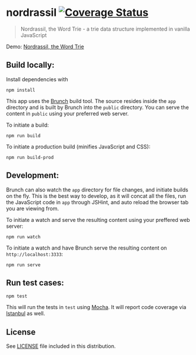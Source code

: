 # nordrassil [![Coverage Status](https://img.shields.io/coveralls/mgarbacz/nordrassil.svg)](https://coveralls.io/r/mgarbacz/nordrassil)

> Nordrassil, the Word Trie - a trie data structure implemented in vanilla JavaScript

Demo: [Nordrassil, the Word Trie](http://mgarbacz.github.io/nordrassil/)

## Build locally:

Install dependencies with

    npm install

This app uses the [Brunch](http://brunch.io) build tool. The source resides inside the `app` directory and is built by Brunch into the `public` directory. You can serve the content in `public` using your preferred web server.

To initiate a build:

    npm run build

To initiate a production build (minifies JavaScript and CSS):

    npm run build-prod
    
## Development:

Brunch can also watch the `app` directory for file changes, and initiate builds on the fly. This is the best way to develop, as it will concat all the files, run the JavaScript code in `app` through JSHint, and auto reload the browser tab you are viewing from.

To initiate a watch and serve the resulting content using your preffered web server:

    npm run watch

To initiate a watch and have Brunch serve the resulting content on `http://localhost:3333`:

    npm run serve

## Run test cases:

    npm test

This will run the tests in `test` using [Mocha](http://mochajs.org/). It will report code coverage via [Istanbul](http://gotwarlost.github.io/istanbul/) as well.

## License

See [LICENSE](LICENSE) file included in this distribution.
